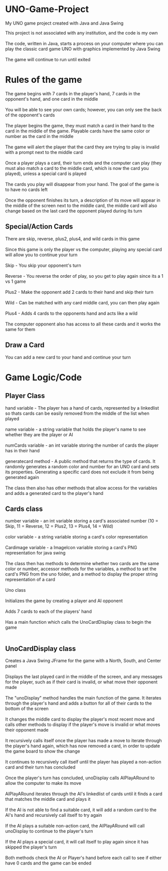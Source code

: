 # UNO-Game-Project
My UNO game project created with Java and Java Swing

This project is not associated with any institution, and the code is my own <br />
<br />
The code, written in Java, starts a process on your computer where you can play the classic card game UNO with graphics implemented by Java Swing <br />
<br />
The game will continue to run until exited <br />

# Rules of the game
The game begins with 7 cards in the player's hand, 7 cards in the opponent's hand, and one card in the middle <br />
<br />
You will be able to see your own cards; however, you can only see the back of the opponent's cards <br />
<br />
The player begins the game, they must match a card in their hand to the card in the middle of the game. Playable cards have the same color or number as the card in the middle <br />
<br />
The game will alert the player that the card they are trying to play is invalid with a prompt next to the middle card <br />
<br />
Once a player plays a card, their turn ends and the computer can play (they must also match a card to the middle card, which is now the card you played), unless a special card is played <br />
<br />
The cards you play will disappear from your hand. The goal of the game is to have no cards left <br />
<br />
Once the opponent finishes its turn, a description of its move will appear in the middle of the screen next to the middle card, the middle card will also change based on the last card the opponent played during its turn <br />

## Special/Action Cards
There are skip, reverse, plus2, plus4, and wild cards in this game <br />
<br />
Since this game is only the player vs the computer, playing any special card will allow you to continue your turn <br />
<br />
Skip - You skip your opponent's turn <br />
<br />
Reverse - You reverse the order of play, so you get to play again since its a 1 vs 1 game <br />
<br />
Plus2 - Make the opponent add 2 cards to their hand and skip their turn <br />
<br />
Wild - Can be matched with any card middle card, you can then play again <br />
<br />
Plus4 - Adds 4 cards to the opponents hand and acts like a wild <br />
<br />
The computer opponent also has access to all these cards and it works the same for them <br />

## Draw a Card
You can add a new card to your hand and continue your turn <br />

# Game Logic/Code
## Player Class
hand variable - The player has a hand of cards, represented by a linkedlist so thats cards can be easily removed from the middle of the list when played <br />
<br />
name variable - a string variable that holds the player's name to see whether they are the player or AI <br />
<br />
numCards variable - an int variable storing the number of cards the player has in their hand <br />
<br />
generatecard method - A public method that returns the type of cards. It randomly generates a random color and number for an UNO card and sets its properties. Generating a specific card does not exclude it from being generated again <br />
<br />
The class then also has other methods that allow access for the variables and adds a generated card to the player's hand <br />

## Cards class
number variable - an int variable storing a card's associated number (10 = Skip, 11 = Reverse, 12 = Plus2, 13 = Plus4, 14 = Wild) <br />
<br />
color variable - a string variable storing a card's color representation <br />
<br />
Cardimage variable - a ImageIcon variable storing a card's PNG representation for java swing <br />
<br />
The class then has methods to determine whether two cards are the same color or number, accessor methods for the variables, a method to set the card's PNG from the uno folder, and a method to display the proper string representation of a card <br />
<br />
Uno class <br />
<br />
Initializes the game by creating a player and AI opponent <br />
<br />
Adds 7 cards to each of the players' hand <br />
<br />
Has a main function which calls the UnoCardDisplay class to begin the game <br />
<br />

## UnoCardDisplay class
Creates a Java Swing JFrame for the game with a North, South, and Center panel <br />
<br />
Displays the last played card in the middle of the screen, and any messages for the player, such as if their card is invalid, or what move their opponent made <br />
<br />
The "unoDisplay" method handles the main function of the game. It iterates through the player's hand and adds a button for all of their cards to the bottom of the screen <br />
<br />
It changes the middle card to display the player's most recent move and calls other methods to display if the player's move is invalid or what moves their opponent made <br />
<br />
It recursively calls itself once the player has made a move to iterate through the player's hand again, which has now removed a card, in order to update the game board to show the change <br />
<br />
It continues to recursively call itself until the player has played a non-action card and their turn has concluded <br />
<br />
Once the player's turn has concluded, unoDisplay calls AIPlayARound to allow the computer to make its move <br />
<br />
AIPlayARound iterates through the AI's linkedlist of cards until it finds a card that matches the middle card and plays it <br />
<br />
If the AI is not able to find a suitable card, it will add a random card to the AI's hand and recursively call itself to try again <br />
<br />
If the AI plays a suitable non-action card, the AIPlayARound will call unoDisplay to continue to the player's turn <br />
<br />
If the AI plays a special card, it will call itself to play again since it has skipped the player's turn <br />
<br />
Both methods check the AI or Player's hand before each call to see if either have 0 cards and the game can be ended <br />
